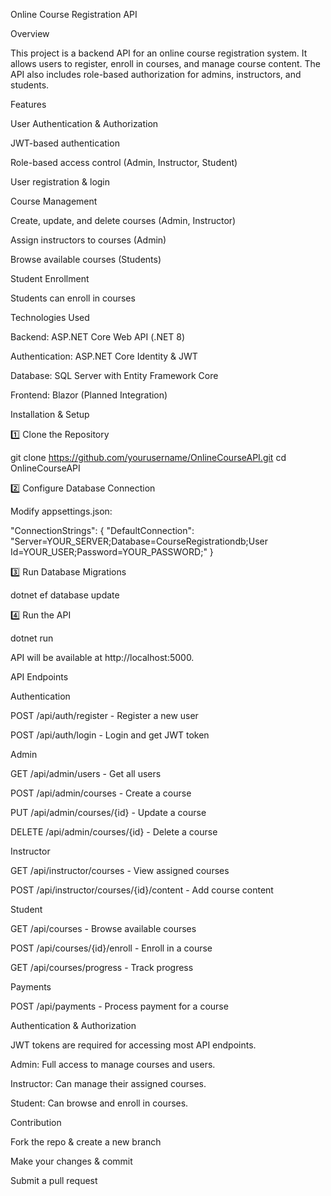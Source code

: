 Online Course Registration API

Overview

This project is a backend API for an online course registration system. It allows users to register, enroll in courses, and manage course content. The API also includes role-based authorization for admins, instructors, and students.

Features

User Authentication & Authorization

JWT-based authentication

Role-based access control (Admin, Instructor, Student)

User registration & login

Course Management

Create, update, and delete courses (Admin, Instructor)

Assign instructors to courses (Admin)

Browse available courses (Students)

Student Enrollment

Students can enroll in courses

Technologies Used

Backend: ASP.NET Core Web API (.NET 8)

Authentication: ASP.NET Core Identity & JWT

Database: SQL Server  with Entity Framework Core


Frontend: Blazor (Planned Integration)

Installation & Setup

1️⃣ Clone the Repository

git clone https://github.com/yourusername/OnlineCourseAPI.git
cd OnlineCourseAPI

2️⃣ Configure Database Connection

Modify appsettings.json:

"ConnectionStrings": {
  "DefaultConnection": "Server=YOUR_SERVER;Database=CourseRegistrationdb;User Id=YOUR_USER;Password=YOUR_PASSWORD;"
}

3️⃣ Run Database Migrations

dotnet ef database update

4️⃣ Run the API

dotnet run

API will be available at http://localhost:5000.

API Endpoints

Authentication

POST /api/auth/register - Register a new user

POST /api/auth/login - Login and get JWT token

Admin

GET /api/admin/users - Get all users

POST /api/admin/courses - Create a course

PUT /api/admin/courses/{id} - Update a course

DELETE /api/admin/courses/{id} - Delete a course

Instructor

GET /api/instructor/courses - View assigned courses

POST /api/instructor/courses/{id}/content - Add course content

Student

GET /api/courses - Browse available courses

POST /api/courses/{id}/enroll - Enroll in a course

GET /api/courses/progress - Track progress

Payments

POST /api/payments - Process payment for a course

Authentication & Authorization

JWT tokens are required for accessing most API endpoints.

Admin: Full access to manage courses and users.

Instructor: Can manage their assigned courses.

Student: Can browse and enroll in courses.

Contribution

Fork the repo & create a new branch

Make your changes & commit

Submit a pull request
